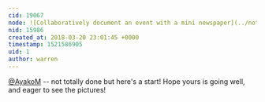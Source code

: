```yaml
---
cid: 19067
node: ![Collaboratively document an event with a mini newspaper](../notes/warren/03-20-2018/collaboratively-document-an-event-with-a-mini-newspaper)
nid: 15986
created_at: 2018-03-20 23:01:45 +0000
timestamp: 1521586905
uid: 1
author: warren
---
```


[@AyakoM](/profile/AyakoM) -- not totally done but here's a start! Hope yours is going well, and eager to see the pictures!